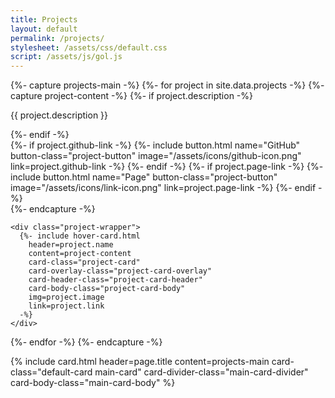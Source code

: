 ```yaml
---
title: Projects
layout: default
permalink: /projects/
stylesheet: /assets/css/default.css
script: /assets/js/gol.js
---
```

{%- capture projects-main -%}
  {%- for project in site.data.projects -%}
    {%- capture project-content -%}
      {%- if project.description -%}
        <p>{{ project.description }}</p>
      {%- endif -%}
      <div class="button-bar">
        {%- if project.github-link -%}
          {%- include button.html
            name="GitHub"
            button-class="project-button"
            image="/assets/icons/github-icon.png"
            link=project.github-link
          -%}
        {%- endif -%}
        {%- if project.page-link -%}
          {%- include button.html
            name="Page"
            button-class="project-button"
            image="/assets/icons/link-icon.png"
            link=project.page-link
          -%}
        {%- endif -%}
      </div>
    {%- endcapture -%}

    <div class="project-wrapper">
      {%- include hover-card.html
        header=project.name
        content=project-content
        card-class="project-card"
        card-overlay-class="project-card-overlay"
        card-header-class="project-card-header"
        card-body-class="project-card-body"
        img=project.image
        link=project.link
      -%}
    </div>
  {%- endfor -%}
{%- endcapture -%}

<section>
  {% include card.html
    header=page.title
    content=projects-main
    card-class="default-card main-card"
    card-divider-class="main-card-divider"
    card-body-class="main-card-body"
  %}
</section>